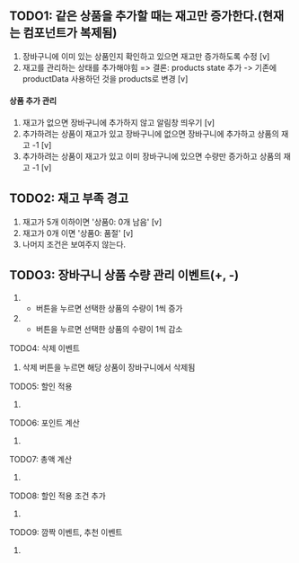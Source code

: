 ## TODO1: 같은 상품을 추가할 때는 재고만 증가한다.(현재는 컴포넌트가 복제됨)

1. 장바구니에 이미 있는 상품인지 확인하고 있으면 재고만 증가하도록 수정 [v]
2. 재고를 관리하는 상태를 추가해야힘
   => 결론: products state 추가 -> 기존에 productData 사용하던 것을 products로 변경 [v]

#### 상품 추가 관리

1. 재고가 없으면 장바구니에 추가하지 않고 알림창 띄우기 [v]
2. 추가하려는 상품이 재고가 있고 장바구니에 없으면 장바구니에 추가하고 상품의 재고 -1 [v]
3. 추가하려는 상품이 재고가 있고 이미 장바구니에 있으면 수량만 증가하고 상품의 재고 -1 [v]

## TODO2: 재고 부족 경고

1. 재고가 5개 이하이면 '상품0: 0개 남음' [v]
2. 재고가 0개 이면 '상품0: 품절' [v]
3. 나머지 조건은 보여주지 않는다.

## TODO3: 장바구니 상품 수량 관리 이벤트(+, -)

1. - 버튼을 누르면 선택한 상품의 수량이 1씩 증가
2. - 버튼을 누르면 선택한 상품의 수량이 1씩 감소

TODO4: 삭제 이벤트

1. 삭제 버튼을 누르면 해당 상품이 장바구니에서 삭제됨

TODO5: 할인 적용

1.

TODO6: 포인트 계산

1.

TODO7: 총액 계산

1.

TODO8: 할인 적용 조건 추가

1.

TODO9: 깜짝 이벤트, 추천 이벤트

1.
